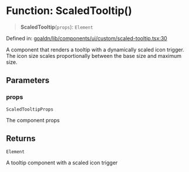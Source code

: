 # Function: ScaledTooltip()

> **ScaledTooltip**(`props`): `Element`

Defined in: [goaldn/lib/components/ui/custom/scaled-tooltip.tsx:30](https://github.com/aldesgroup/goaldn/blob/6a7943d02984b1a6b41d76a3a483a1484b644076/lib/components/ui/custom/scaled-tooltip.tsx#L30)

A component that renders a tooltip with a dynamically scaled icon trigger.
The icon size scales proportionally between the base size and maximum size.

## Parameters

### props

`ScaledTooltipProps`

The component props

## Returns

`Element`

A tooltip component with a scaled icon trigger
